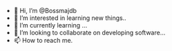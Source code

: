 - 👋 Hi, I’m @Bossmajdb
- 👀 I’m interested in learning new things..
- 🌱 I’m currently learning ...
- 💞️ I’m looking to collaborate on developing software...
- 📫 How to reach me.

<!---
Bossmajdb/Bossmajdb is a ✨ special ✨ repository because its `README.md` (this file) appears on your GitHub profile.
You can click the Preview link to take a look at your changes.
--->
